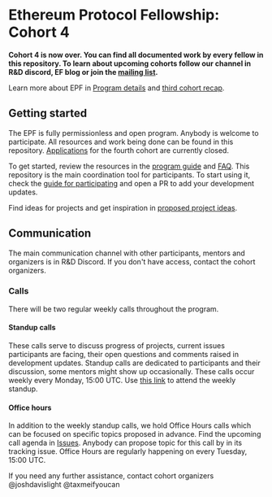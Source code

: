# Ethereum Protocol Fellowship: Cohort 4

**Cohort 4 is now over. You can find all documented work by every fellow in this repository. To learn about upcoming cohorts follow our channel in R&D discord, EF blog or join the [mailing list](https://groups.google.com/a/ethereum.org/g/protocol-fellowship-group).**

Learn more about EPF in [Program details](./program-guide/program-details.md) and [third cohort recap](https://blog.ethereum.org/2023/05/10/ethereum-protocol-fellowship-third-recap).

## Getting started

The EPF is fully permissionless and open program. Anybody is welcome to participate. All resources and work being done can be found in this repository. 
[Applications](https://forms.gle/9CJidyBmSJVxYn899) for the fourth cohort are currently closed. 

To get started, review the resources in the [program guide](/program-guide/README.md) and [FAQ](/program-guide/faq.md). This repository is the main coordination tool for participants. To start using it, check the [guide for participating](/program-guide/participation-guide.md) and open a PR to add your development updates. 

Find ideas for projects and get inspiration in [proposed project ideas](/projects/project-ideas.md). 

## Communication  

The main communication channel with other participants, mentors and organizers is in R&D Discord. If you don't have access, contact the cohort organizers. 

### Calls

There will be two regular weekly calls throughout the program. 

#### Standup calls 

These calls serve to discuss progress of projects, current issues participants are facing, their open questions and comments raised in development updates. Standup calls are dedicated to participants and their discussion, some mentors might show up occasionally. These calls occur weekly every Monday, 15:00 UTC. Use [this link](https://meet.ethereum.org/epf-standup) to attend the weekly standup.

#### Office hours

In addition to the weekly standup calls, we hold Office Hours calls which can be focused on specific topics proposed in advance. Find the upcoming call agenda in [Issues](https://github.com/eth-protocol-fellows/cohort-four/issues). Anybody can propose topic for this call by in its tracking issue. Office Hours are regularly happening on every Tuesday, 15:00 UTC.

If you need any further assistance, contact cohort organizers @joshdavislight @taxmeifyoucan
